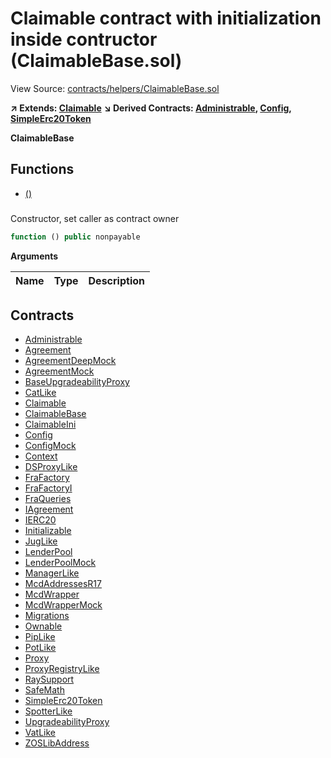 # Claimable contract with initialization inside contructor (ClaimableBase.sol)

View Source: [contracts/helpers/ClaimableBase.sol](../contracts/helpers/ClaimableBase.sol)

**↗ Extends: [Claimable](Claimable.md)**
**↘ Derived Contracts: [Administrable](Administrable.md), [Config](Config.md), [SimpleErc20Token](SimpleErc20Token.md)**

**ClaimableBase**

## Functions

- [()](#)

### 

Constructor, set caller as contract owner

```js
function () public nonpayable
```

**Arguments**

| Name        | Type           | Description  |
| ------------- |------------- | -----|

## Contracts

* [Administrable](Administrable.md)
* [Agreement](Agreement.md)
* [AgreementDeepMock](AgreementDeepMock.md)
* [AgreementMock](AgreementMock.md)
* [BaseUpgradeabilityProxy](BaseUpgradeabilityProxy.md)
* [CatLike](CatLike.md)
* [Claimable](Claimable.md)
* [ClaimableBase](ClaimableBase.md)
* [ClaimableIni](ClaimableIni.md)
* [Config](Config.md)
* [ConfigMock](ConfigMock.md)
* [Context](Context.md)
* [DSProxyLike](DSProxyLike.md)
* [FraFactory](FraFactory.md)
* [FraFactoryI](FraFactoryI.md)
* [FraQueries](FraQueries.md)
* [IAgreement](IAgreement.md)
* [IERC20](IERC20.md)
* [Initializable](Initializable.md)
* [JugLike](JugLike.md)
* [LenderPool](LenderPool.md)
* [LenderPoolMock](LenderPoolMock.md)
* [ManagerLike](ManagerLike.md)
* [McdAddressesR17](McdAddressesR17.md)
* [McdWrapper](McdWrapper.md)
* [McdWrapperMock](McdWrapperMock.md)
* [Migrations](Migrations.md)
* [Ownable](Ownable.md)
* [PipLike](PipLike.md)
* [PotLike](PotLike.md)
* [Proxy](Proxy.md)
* [ProxyRegistryLike](ProxyRegistryLike.md)
* [RaySupport](RaySupport.md)
* [SafeMath](SafeMath.md)
* [SimpleErc20Token](SimpleErc20Token.md)
* [SpotterLike](SpotterLike.md)
* [UpgradeabilityProxy](UpgradeabilityProxy.md)
* [VatLike](VatLike.md)
* [ZOSLibAddress](ZOSLibAddress.md)
